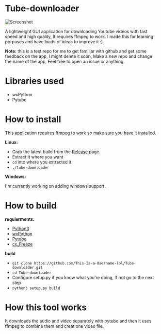 # Tube-downloader
![Screenshot](https://github.com/This-Is-a-Username-lol/Tube-downloader/blob/main/Screenshot.png)

A lightweight GUI application for downloading Youtube videos with fast speed and high quality, It requires ffmpeg to work.
I made this for learning porpuses and have loads of ideas to improve it :).

**Note:** this is a test repo for me to get familiar with github and get some feedback on the app, I might delete it soon, Make a new repo and change the name of the app, Feel free to open an issue or anything.
# Libraries used
- wxPython
- Pytube
# How to install
This application requires [ffmpeg](https://www.ffmpeg.org/download.html) to work so make sure you have it installed.

**Linux:**

- Grab the latest build from the [Release](https://github.com/This-Is-a-Username-lol/Tube-downloader/releases) page.
- Extract it where you want
- ```cd``` into where you extracted it
- ```./tube-downloader```

**Windows:**

I'm currently working on adding windows support.

# How to build
**requierments:**
- [Python3](https://www.python.org/)
- [wxPython](https://www.wxpython.org/pages/downloads/)
- [Pytube](https://pypi.org/project/pytube/)
- [cx_Freeze](https://pypi.org/project/cx-Freeze/)

**build**

- ```git clone https://github.com/This-Is-a-Username-lol/Tube-downloader.git```
- ```cd Tube-downloader```
- Configure setup.py if you know what you're doing, If not go to the next step
- ```python3 setup.py build```

# How this tool works
It downloads the audio and video separately with pytube and then it uses ffmpeg to combine them and creat one video file.
